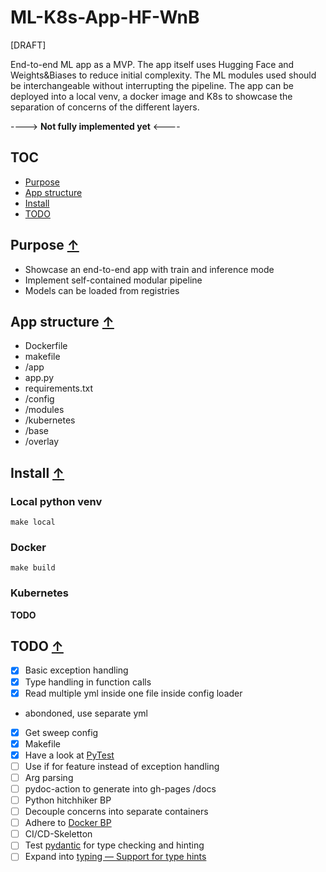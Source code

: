 # ML-K8s-App-HF-WnB

[DRAFT]

End-to-end  ML app as a MVP. The app itself uses Hugging Face and Weights&amp;Biases to reduce initial complexity. The ML modules used should be interchangeable without interrupting the pipeline. The app can be deployed into a local venv, a docker image and K8s to showcase the separation of concerns of the different layers. 

----> **Not fully implemented yet** <----

## TOC

* [Purpose](#purpose-)
* [App structure](#app-structure-)
* [Install](#install-)
* [TODO](#todo-)

## Purpose [↑](#ml-k8s-app-hf-wnb)

* Showcase an end-to-end app with train and inference mode
* Implement self-contained modular pipeline
* Models can be loaded from registries 

## App structure [↑](#ml-k8s-app-hf-wnb)

* Dockerfile
* makefile
* /app
 * app.py
 * requirements.txt
 * /config
 * /modules
* /kubernetes
 * /base
 * /overlay

## Install [↑](#ml-k8s-app-hf-wnb)

### Local python venv

`make local`

### Docker

`make build`

### Kubernetes

**TODO**

## TODO [↑](#ml-k8s-app-hf-wnb)

* [x] Basic exception handling
* [x] Type handling in function calls
* [x] Read multiple yml inside one file inside config loader
 * abondoned, use separate yml
* [x] Get sweep config
* [x] Makefile
* [x] Have a look at [PyTest](http://pytest.org/)
* [ ] Use if for feature instead of exception handling
* [ ] Arg parsing
* [ ] pydoc-action to generate into gh-pages /docs 
* [ ] Python hitchhiker BP
* [ ] Decouple concerns into separate containers
* [ ] Adhere to [Docker BP](https://docs.docker.com/develop/develop-images/dockerfile_best-practices/)
* [ ] CI/CD-Skeletton
* [ ] Test [pydantic](https://pydantic-docs.helpmanual.io/) for type checking and hinting
* [ ] Expand into [typing — Support for type hints](https://docs.python.org/3/library/typing.html)
